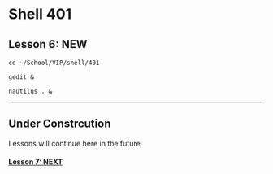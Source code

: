 # Shell 401
## Lesson 6: NEW

`cd ~/School/VIP/shell/401`

`gedit &`

`nautilus . &`
___

## Under Constrcution
Lessons will continue here in the future.

#### [Lesson 7: NEXT](https://github.com/inkVerb/vip/blob/master/401-shell/Lesson-07.md)
